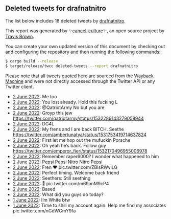 ## Deleted tweets for drafnatnitro

The list below includes 18 deleted tweets by
[drafnatnitro](https://twitter.com/drafnatnitro).



This report was generated by ✨[cancel-culture](https://github.com/travisbrown/cancel-culture)✨,
an open source project by [Travis Brown](https://twitter.com/travisbrown).

You can create your own updated version of this document by checking out and configuring the
repository and then running the following commands:

```bash
$ cargo build --release
$ target/release/twcc deleted-tweets --report drafnatnitro
```

Please note that all tweets quoted here are sourced from the
[Wayback Machine](https://web.archive.org) and were not directly accessed through the Twitter API or
any Twitter client.

* [ 2 June 2022](https://web.archive.org/web/20220602182716/https://twitter.com/drafnatnitro/status/1532356681753145344): Me too <!--1532356681753145344-->
* [ 2 June 2022](https://web.archive.org/web/20220602174505/https://twitter.com/drafnatnitro/status/1532346071720108033): You lost already. Hold this fucking L <!--1532346071720108033-->
* [ 2 June 2022](https://web.archive.org/web/20220602124056/https://twitter.com/drafnatnitro/status/1532341495289765893): @QatriotArmy No but you are <!--1532341495289765893-->
* [ 2 June 2022](https://web.archive.org/web/20220602122856/https://twitter.com/drafnatnitro/status/1532338335724802049): Groyp this jew https://twitter.com/qatriotarmy/status/1532289143279058944 <!--1532338335724802049-->
* [ 2 June 2022](https://web.archive.org/web/20220602170247/https://twitter.com/drafnatnitro/status/1532322995330588673): DG4L <!--1532322995330588673-->
* [ 2 June 2022](https://web.archive.org/web/20220602031449/https://twitter.com/drafnatnitro/status/1532197587041849344): My frens and I are back BlTCH. Seethe https://twitter.com/ambertunatya/status/1531753419714637824 <!--1532197587041849344-->
* [ 2 June 2022](https://web.archive.org/web/20220602012722/https://twitter.com/drafnatnitro/status/1532171869125849089): First let me hop out the mufuckin Porsche <!--1532171869125849089-->
* [ 2 June 2022](https://web.archive.org/web/20220602012517/https://twitter.com/drafnatnitro/status/1532171328333262848): Oh yeah he’s back. Follow guy https://twitter.com/emperor_fieri/status/1532170496955006978 <!--1532171328333262848-->
* [ 2 June 2022](https://web.archive.org/web/20220602011632/https://twitter.com/drafnatnitro/status/1532169016533471234): Remember raper6000? I wonder what happened to him <!--1532169016533471234-->
* [ 2 June 2022](https://web.archive.org/web/20220602011514/https://twitter.com/drafnatnitro/status/1532168815299239938): Pepsi Pepsi Nitro Nitro Pepsi <!--1532168815299239938-->
* [ 2 June 2022](https://web.archive.org/web/20220602011427/https://twitter.com/drafnatnitro/status/1532168602102779909): Fren ❤️ pic.twitter.com/ZBIsRWvlLG <!--1532168602102779909-->
* [ 2 June 2022](https://web.archive.org/web/20220602011305/https://twitter.com/drafnatnitro/status/1532168335651110918): Perfect timing. Welcome back friend <!--1532168335651110918-->
* [ 2 June 2022](https://web.archive.org/web/20220602003339/https://twitter.com/drafnatnitro/status/1532158402218049537): Seethers: Still seething <!--1532158402218049537-->
* [ 2 June 2022](https://web.archive.org/web/20220602003002/https://twitter.com/drafnatnitro/status/1532157442527834113): 🤨 pic.twitter.com/m69anM9cP4 <!--1532157442527834113-->
* [ 2 June 2022](https://web.archive.org/web/20220602003150/https://twitter.com/drafnatnitro/status/1532156600672190465): Based <!--1532156600672190465-->
* [ 2 June 2022](https://web.archive.org/web/20220602002433/https://twitter.com/drafnatnitro/status/1532156001524269056): What did you guys do today? <!--1532156001524269056-->
* [ 1 June 2022](https://web.archive.org/web/20220601201425/https://twitter.com/drafnatnitro/status/1532093025811415040): I’m White btw <!--1532093025811415040-->
* [ 1 June 2022](https://web.archive.org/web/20220601173437/https://twitter.com/drafnatnitro/status/1532052792227110912): Time to shill my account again. Help me find my associates pic.twitter.com/nGdWGmY9fa <!--1532052792227110912-->
